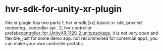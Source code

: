 # hvr-sdk-for-unity-xr-plugin
this xr plugin has two parts
1, hvr xr sdk,[xx] bascic xr sdk, provied rendering , controller api .
2, hvr controller prefabs[controller_for_UnityXR_1129_2.unitypackage](), it is not very open and flexible, just for some demo app. not recommoned for comercial apps, you can make your own controller prefabs.
